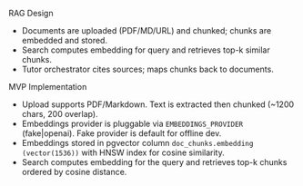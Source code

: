 RAG Design

- Documents are uploaded (PDF/MD/URL) and chunked; chunks are embedded and stored.
- Search computes embedding for query and retrieves top-k similar chunks.
- Tutor orchestrator cites sources; maps chunks back to documents.

MVP Implementation

- Upload supports PDF/Markdown. Text is extracted then chunked (~1200 chars, 200 overlap).
- Embeddings provider is pluggable via `EMBEDDINGS_PROVIDER` (fake|openai). Fake provider is default for offline dev.
- Embeddings stored in pgvector column `doc_chunks.embedding (vector(1536))` with HNSW index for cosine similarity.
- Search computes embedding for the query and retrieves top-k chunks ordered by cosine distance.
